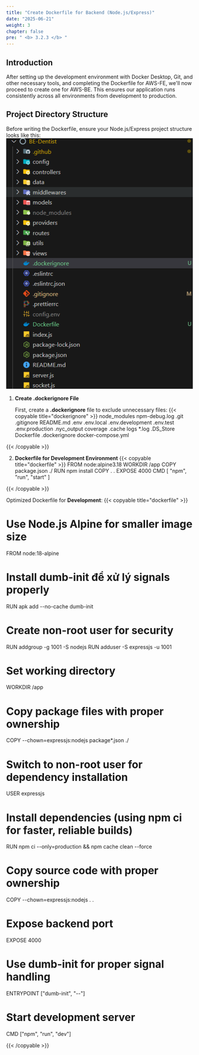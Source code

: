 ```yaml
---
title: "Create Dockerfile for Backend (Node.js/Express)"
date: "2025-06-21"
weight: 3
chapter: false
pre: " <b> 3.2.3 </b> "
---
```


## Introduction

After setting up the development environment with Docker Desktop, Git, and other necessary tools, and completing the Dockerfile for AWS-FE, we'll now proceed to create one for AWS-BE. This ensures our application runs consistently across all environments from development to production.

## Project Directory Structure

Before writing the Dockerfile, ensure your Node.js/Express project structure looks like this:
![Cấu trúc dự án](/images/3.Containerization/3.2/3.2.3/1.png)

1. **Create .dockerignore File**

   First, create a **.dockerignore** file to exclude unnecessary files:
   {{< copyable title="dockerignore" >}}
   node_modules
   npm-debug.log
   .git
   .gitignore
   README.md
   .env
   .env.local
   .env.development
   .env.test
   .env.production
   .nyc_output
   coverage
   .cache
   logs
   \*.log
   .DS_Store
   Dockerfile
   .dockerignore
   docker-compose.yml

{{< /copyable >}}

2. **Dockerfile for Development Environment**
   {{< copyable title="dockerfile" >}}
   FROM node:alpine3.18
   WORKDIR /app
   COPY package.json ./
   RUN npm install
   COPY . .
   EXPOSE 4000
   CMD [ "npm", "run", "start" ]

{{< /copyable >}}

Optimized Dockerfile for **Development**:
{{< copyable title="dockerfile" >}}

# Use Node.js Alpine for smaller image size

FROM node:18-alpine

# Install dumb-init để xử lý signals properly

RUN apk add --no-cache dumb-init

# Create non-root user for security

RUN addgroup -g 1001 -S nodejs
RUN adduser -S expressjs -u 1001

# Set working directory

WORKDIR /app

# Copy package files with proper ownership

COPY --chown=expressjs:nodejs package\*.json ./

# Switch to non-root user for dependency installation

USER expressjs

# Install dependencies (using npm ci for faster, reliable builds)

RUN npm ci --only=production && npm cache clean --force

# Copy source code with proper ownership

COPY --chown=expressjs:nodejs . .

# Expose backend port

EXPOSE 4000

# Use dumb-init for proper signal handling

ENTRYPOINT ["dumb-init", "--"]

# Start development server

CMD ["npm", "run", "dev"]

{{< /copyable >}}
